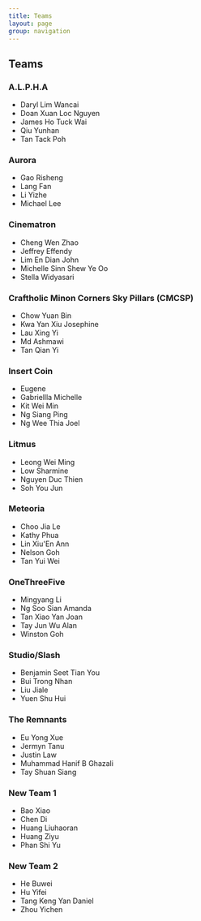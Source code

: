 ```yaml
---
title: Teams
layout: page
group: navigation
---
```


## Teams

### A.L.P.H.A
* Daryl Lim Wancai	 
* Doan Xuan Loc Nguyen	 
* James Ho Tuck Wai
* Qiu Yunhan	 
* Tan Tack Poh

### Aurora
* Gao Risheng
* Lang Fan
* Li Yizhe
* Michael Lee

### Cinematron
* Cheng Wen Zhao	 
* Jeffrey Effendy
* Lim En Dian John	 
* Michelle Sinn Shew Ye Oo	 
* Stella Widyasari

### Craftholic Minon Corners Sky Pillars (CMCSP)
* Chow Yuan Bin	
* Kwa Yan Xiu Josephine	
* Lau Xing Yi
* Md Ashmawi
* Tan Qian Yi	

### Insert Coin
* Eugene
* Gabriellla Michelle
* Kit Wei Min
* Ng Siang Ping
* Ng Wee Thia Joel


### Litmus
* Leong Wei Ming
* Low Sharmine
* Nguyen Duc Thien
* Soh You Jun

### Meteoria
* Choo Jia Le
* Kathy Phua
* Lin Xiu'En Ann
* Nelson Goh
* Tan Yui Wei

### OneThreeFive
* Mingyang Li
* Ng Soo Sian Amanda 
* Tan Xiao Yan Joan 
* Tay Jun Wu Alan
* Winston Goh

### Studio/Slash
* Benjamin Seet Tian You
* Bui Trong Nhan	 
* Liu Jiale
* Yuen Shu Hui	 

### The Remnants
* Eu Yong Xue
* Jermyn Tanu	
* Justin Law	
* Muhammad Hanif B Ghazali	
* Tay Shuan Siang

### New Team 1
* Bao Xiao
* Chen Di
* Huang Liuhaoran
* Huang Ziyu
* Phan Shi Yu

### New Team 2
* He Buwei
* Hu Yifei
* Tang Keng Yan Daniel
* Zhou Yichen
